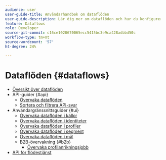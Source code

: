 ```yaml
---
audience: user
user-guide-title: Användarhandbok om dataflöden
user-guide-description: Lär dig mer om dataflöden och hur du konfigurerar dem för olika tjänster.
feature: Dataflows
role: Developer
source-git-commit: c16ce1020670065ecc5415bc3e9ca428adbbd50c
workflow-type: tm+mt
source-wordcount: '57'
ht-degree: 24%

---
```



# Dataflöden {#dataflows}

- [Översikt över dataflöden](./home.md)
- API-guider {#api}
   - [Övervaka dataflöden](./api/monitor.md)
   - [Sortera och filtrera API-svar](./api/sort-and-filter.md)
- Användargränssnittsguider {#ui}
   - [Övervaka dataflöden i källor](./ui/monitor-sources.md)
   - [Övervaka dataflöden i identiteter](./ui/monitor-identities.md)
   - [Övervaka dataflöden i profiler](./ui/monitor-profiles.md)
   - [Övervaka dataflöden i segment](./ui/monitor-segments.md)
   - [Övervaka dataflöden i mål](./ui/monitor-destinations.md)
   - B2B-övervakning {#b2b}
      - [Övervaka profilanrikningsjobb](./ui/b2b/monitor-profile-enrichment.md)
- [API för flödestjänst](https://www.adobe.io/experience-platform-apis/references/flow-service/)